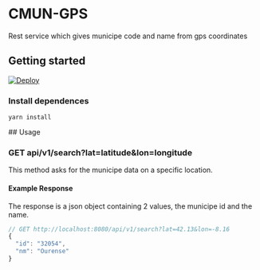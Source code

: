 # CMUN-GPS

Rest service which gives municipe code and name from gps coordinates 


## Getting started

[![Deploy](https://www.herokucdn.com/deploy/button.svg)](https://heroku.com/deploy)


### Install dependences

    yarn install


## Usage

### GET api/v1/search?lat=latitude&lon=longitude

This method asks for the municipe data on a specific location.

#### Example Response
The response is a json object containing 2 values, the municipe id and the name.


```javascript
// GET http://localhost:8080/api/v1/search?lat=42.13&lon=-8.16 
{
  "id": "32054",
  "nm": "Ourense"
}
````


